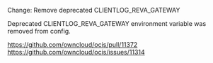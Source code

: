 Change: Remove deprecated CLIENTLOG_REVA_GATEWAY

Deprecated CLIENTLOG_REVA_GATEWAY environment variable was removed from config.

https://github.com/owncloud/ocis/pull/11372
https://github.com/owncloud/ocis/issues/11314

